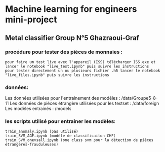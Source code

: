 # Machine learning for engineers mini-project
## Metal classifier Group N°5 Ghazraoui-Graf

### procédure pour tester des pièces de monnaies :

    pour faire un test live avec l'appareil (ISS) télécharger ISS.exe et lancer le notebook "live_test.ipynb" puis suivre les instructions
    pour tester directement un ou plusieurs fichier .h5 lancer le notebook "live_files.ipynb" puis suivre les instructions
    
### données:

Les données utilisées pour l'entrainement des modèles : /data/Groupe5-8-11
Les données de pièces étrangère utilisées pour les testset : /data/foreign
Les modèles entrainés : /models

### les scripts utilisé pour entrainer les modèles:

    train_anomaly.ipynb (pas utilisé)
    train_SVM_AGF.ipynb (modèle de classificaiton CHF)
    train_SVM_onevsall.ipynb (one class svm pour la détection de pièces étrangères-frauduleuses)